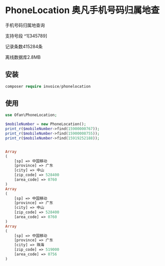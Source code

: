 # PhoneLocation 奥凡手机号码归属地查

手机号码归属地查询

支持号段 ^1[345789]

记录条数415284条

离线数据库2.8MB


## 安装

~~~php
composer require invoice/phonelocation
~~~

## 使用

~~~php
use Ofan\PhoneLocation;

$mobileNumber = new PhoneLocation();
print_r($mobileNumber->find(15900000767));
print_r($mobileNumber->find(15900008755));
print_r($mobileNumber->find(15919252188));
~~~


~~~php

Array
(
    [sp] => 中国移动
    [province] => 广东
    [city] => 中山
    [zip_code] => 528400
    [area_code] => 0760
)
Array
(
    [sp] => 中国移动
    [province] => 广东
    [city] => 中山
    [zip_code] => 528400
    [area_code] => 0760
)
Array
(
    [sp] => 中国移动
    [province] => 广东
    [city] => 珠海
    [zip_code] => 519000
    [area_code] => 0756
)

~~~